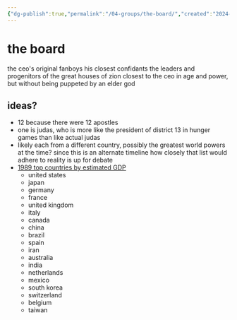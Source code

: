 ```yaml
---
{"dg-publish":true,"permalink":"/04-groups/the-board/","created":"2024-12-27T11:52:08.025-06:00","updated":"2025-02-14T15:12:57.281-06:00"}
---
```


# the board
the ceo's original fanboys
his closest confidants
the leaders and progenitors of the great houses of zion
closest to the ceo in age and power, but without being puppeted by an elder god

## ideas?
- 12 because there were 12 apostles
- one is judas, who is more like the president of district 13 in hunger games than like actual judas
- likely each from a different country, possibly the greatest world powers at the time? since this is an alternate timeline how closely that list would adhere to reality is up for debate
- [1989 top countries by estimated GDP](https://en.wikipedia.org/wiki/List_of_countries_by_past_and_projected_GDP_(nominal)#IMF_estimates_between_1980_and_1989)
	- united states
	- japan
	- germany
	- france
	- united kingdom
	- italy
	- canada
	- china
	- brazil
	- spain
	- iran
	- australia
	- india
	- netherlands
	- mexico
	- south korea
	- switzerland
	- belgium
	- taiwan